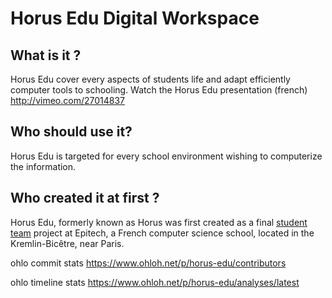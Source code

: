 # Horus Edu Digital Workspace #

## What is it ? ##
Horus Edu cover every aspects of students life and adapt efficiently computer tools to schooling. Watch the Horus Edu presentation (french) http://vimeo.com/27014837

## Who should use it? ##
Horus Edu is targeted for every school environment wishing to computerize the information.

## Who created it at first ? ##
Horus Edu, formerly known as Horus was first created as a final [student team](team.md) project at Epitech, a French computer science school, located in the Kremlin-Bicêtre, near Paris.




ohlo commit stats https://www.ohloh.net/p/horus-edu/contributors

ohlo timeline stats https://www.ohloh.net/p/horus-edu/analyses/latest